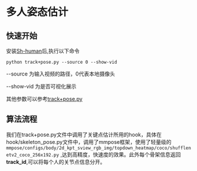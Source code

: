 <!--
 * @Descripttion: 
 * @version: 
 * @Author: LiQiang
 * @Date: 2022-09-29 19:46:49
 * @LastEditTime: 2022-09-29 19:58:27
-->
# 多人姿态估计

## 快速开始
安装[Sh-human](https://github.com/ShanHai-AI/SH-human)后,执行以下命令
```dotnetcli
python track+pose.py --source 0 --show-vid
```
--source 为输入视频的路径，0代表本地摄像头

--show-vid 为是否可视化展示

其他参数可以参考[track+pose.py](https://github.com/ShanHai-AI/SH-human/blob/main/track%2Bpose.py)


## 算法流程
我们在track+pose.py文件中调用了关键点估计所用的hook，具体在hook/skeleton_pose.py文件中，调用了mmpose框架，使用了轻量级的`mmpose/configs/body/2d_kpt_sview_rgb_img/topdown_heatmap/coco/shufflenetv2_coco_256x192.py` ,达到高精度，快速度的效果。此外每个骨架信息返回**track_id**,可以将每个人的关节点信息分开。
